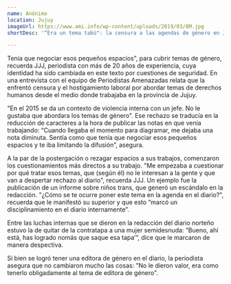 ```yaml
---
name: Anónimo
location: Jujuy
imageUrl: https://www.ami.info/wp-content/uploads/2019/03/8M.jpg
shortDesc: '“Era un tema tabú": la censura a las agendas de género en Jujuy'

---
```



Tenía que negociar esos pequeños espacios”, para cubrir temas de género, recuerda JJJ, periodista con más de 20 años de experiencia, cuya identidad ha sido cambiada en este texto por cuestiones de seguridad. En una entrevista con el equipo de Periodistas Amenazadas relata que la enfrentó  censura y el hostigamiento laboral por abordar temas de derechos humanos desde el medio donde trabajaba en la provincia de Jujuy.

"En el 2015 se da un contexto de violencia interna con un jefe. No le gustaba que abordara los temas de género". Ese rechazo se traducía en la reducción de caracteres a la hora de publicar las notas en que venía trabajando: “Cuando llegaba el momento para diagramar, me dejaba una nota diminuta. Sentía como que tenía que negociar esos pequeños espacios y te iba limitando la difusión”, asegura.

A la par de la postergación o rezagar espacios a sus trabajos, comenzaron los cuestionamientos más directos a su trabajo. "Me empezaba a cuestionar por qué tratar esos temas, que (según él) no le interesan a la gente y que van a despertar rechazo al diario", recuerda JJJ. Un ejemplo fue la publicación de un informe sobre niños trans, que generó un escándalo en la redacción. "¿Cómo se te ocurre poner este tema en la agenda en el diario?", recuerda que le manifestó su superior y que esto “marcó un disciplinamiento en el diario internamente”.

Entre las luchas internas que se dieron en la redacción del diario norteño estuvo la de quitar de la contratapa a una mujer semidesnuda: ”Bueno, ahí está, has logrado nomás que saque esa tapa’”, dice que le marcaron de manera despectiva.

Si bien se logró tener una editora de género en el diario, la periodista asegura que no cambiaron mucho las cosas: ”No le dieron valor, era como tenerlo obligadamente al tema de editora de género”.
